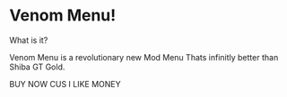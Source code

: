 # Venom Menu!

What is it?

Venom Menu is a revolutionary new Mod Menu Thats infinitly better than Shiba GT Gold.

BUY NOW CUS I LIKE MONEY

